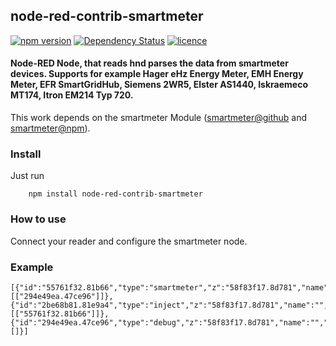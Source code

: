 ## node-red-contrib-smartmeter
[![npm version](https://badge.fury.io/js/node-red-contrib-smartmeter.svg)](https://badge.fury.io/js/node-red-contrib-smartmeter)
[![Dependency Status](https://david-dm.org/coolchip/node-red-contrib-smartmeter.svg)](https://david-dm.org/coolchip/node-red-contrib-smartmeter)
[![licence](https://img.shields.io/npm/l/express.svg)](https://www.npmjs.com/package/node-red-contrib-smartmeter)

#### Node-RED Node, that reads hnd parses the data from smartmeter devices. Supports for example Hager eHz Energy Meter, EMH Energy Meter, EFR SmartGridHub, Siemens 2WR5, Elster AS1440, Iskraemeco MT174, Itron EM214 Typ 720.

This work depends on the smartmeter Module ([smartmeter@github](https://github.com/Apollon77/smartmeter-obis) and [smartmeter@npm](https://www.npmjs.com/package/smartmeter-obis)).

### Install
Just run
```
    npm install node-red-contrib-smartmeter
```

### How to use
Connect your reader and configure the smartmeter node.

### Example
```text
[{"id":"55761f32.81b66","type":"smartmeter","z":"58f83f17.8d781","name":"","ip":"192.168.0.20","port":"8888","x":460,"y":400,"wires":[["294e49ea.47ce96"]]},{"id":"2be68b81.81e9a4","type":"inject","z":"58f83f17.8d781","name":"","topic":"","payload":"","payloadType":"date","repeat":"","crontab":"","once":false,"x":260,"y":400,"wires":[["55761f32.81b66"]]},{"id":"294e49ea.47ce96","type":"debug","z":"58f83f17.8d781","name":"","active":true,"console":"false","complete":"false","x":670,"y":400,"wires":[]}]
```
